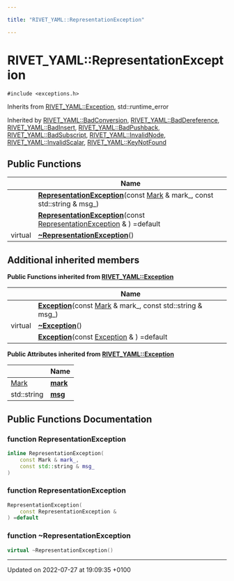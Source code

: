 ```yaml
---

title: "RIVET_YAML::RepresentationException"

---
```


# RIVET_YAML::RepresentationException






`#include <exceptions.h>`

Inherits from [RIVET_YAML::Exception](http://example.org/classes/classrivet__yaml_1_1exception/), std::runtime_error

Inherited by [RIVET_YAML::BadConversion](http://example.org/classes/classrivet__yaml_1_1badconversion/), [RIVET_YAML::BadDereference](http://example.org/classes/classrivet__yaml_1_1baddereference/), [RIVET_YAML::BadInsert](http://example.org/classes/classrivet__yaml_1_1badinsert/), [RIVET_YAML::BadPushback](http://example.org/classes/classrivet__yaml_1_1badpushback/), [RIVET_YAML::BadSubscript](http://example.org/classes/classrivet__yaml_1_1badsubscript/), [RIVET_YAML::InvalidNode](http://example.org/classes/classrivet__yaml_1_1invalidnode/), [RIVET_YAML::InvalidScalar](http://example.org/classes/classrivet__yaml_1_1invalidscalar/), [RIVET_YAML::KeyNotFound](http://example.org/classes/classrivet__yaml_1_1keynotfound/)

## Public Functions

|                | Name           |
| -------------- | -------------- |
| | **[RepresentationException](http://example.org/classes/classrivet__yaml_1_1representationexception/#function-representationexception)**(const <a href="http://example.org/classes/structrivet__yaml_1_1mark/">Mark</a> & mark_, const std::string & msg_) |
| | **[RepresentationException](http://example.org/classes/classrivet__yaml_1_1representationexception/#function-representationexception)**(const <a href="http://example.org/classes/classrivet__yaml_1_1representationexception/">RepresentationException</a> & ) =default |
| virtual | **[~RepresentationException](http://example.org/classes/classrivet__yaml_1_1representationexception/#function-~representationexception)**() |

## Additional inherited members

**Public Functions inherited from [RIVET_YAML::Exception](http://example.org/classes/classrivet__yaml_1_1exception/)**

|                | Name           |
| -------------- | -------------- |
| | **[Exception](http://example.org/classes/classrivet__yaml_1_1exception/#function-exception)**(const <a href="http://example.org/classes/structrivet__yaml_1_1mark/">Mark</a> & mark_, const std::string & msg_) |
| virtual | **[~Exception](http://example.org/classes/classrivet__yaml_1_1exception/#function-~exception)**() |
| | **[Exception](http://example.org/classes/classrivet__yaml_1_1exception/#function-exception)**(const <a href="http://example.org/classes/classrivet__yaml_1_1exception/">Exception</a> & ) =default |

**Public Attributes inherited from [RIVET_YAML::Exception](http://example.org/classes/classrivet__yaml_1_1exception/)**

|                | Name           |
| -------------- | -------------- |
| <a href="http://example.org/classes/structrivet__yaml_1_1mark/">Mark</a> | **[mark](http://example.org/classes/classrivet__yaml_1_1exception/#variable-mark)**  |
| std::string | **[msg](http://example.org/classes/classrivet__yaml_1_1exception/#variable-msg)**  |


## Public Functions Documentation

### function RepresentationException

```cpp
inline RepresentationException(
    const Mark & mark_,
    const std::string & msg_
)
```


### function RepresentationException

```cpp
RepresentationException(
    const RepresentationException & 
) =default
```


### function ~RepresentationException

```cpp
virtual ~RepresentationException()
```


-------------------------------

Updated on 2022-07-27 at 19:09:35 +0100